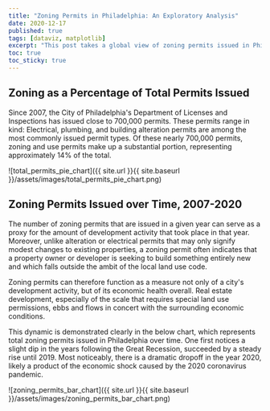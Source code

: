 ```yaml
---
title: "Zoning Permits in Philadelphia: An Exploratory Analysis"
date: 2020-12-17
published: true
tags: [dataviz, matplotlib]
excerpt: "This post takes a global view of zoning permits issued in Philadelphia, drawing from the Department of Licenses and Inspections' permits dataset."
toc: true
toc_sticky: true
---
```


## Zoning as a Percentage of Total Permits Issued

Since 2007, the City of Philadelphia's Department of Licenses and Inspections has issued close to 700,000 permits. These permits range in kind: Electrical, plumbing, and building alteration permits are among the most commonly issued permit types. Of these nearly 700,000 permits, zoning and use permits make up a substantial portion, representing approximately 14% of the total. 

![total_permits_pie_chart]({{ site.url }}{{ site.baseurl }}/assets/images/total_permits_pie_chart.png)

## Zoning Permits Issued over Time, 2007-2020

The number of zoning permits that are issued in a given year can serve as a proxy for the amount of development activity that took place in that year. Moreover, unlike alteration or electrical permits that may only signify modest changes to existing properties, a zoning permit often indicates that a property owner or developer is seeking to build something entirely new and which falls outside the ambit of the local land use code.

Zoning permits can therefore function as a measure not only of a city's development activity, but of its economic health overall. Real estate development, especially of the scale that requires special land use permissions, ebbs and flows in concert with the surrounding economic conditions.

This dynamic is demonstrated clearly in the below chart, which represents total zoning permits issued in Philadelphia over time. One first notices a slight dip in the years following the Great Recession, succeeded by a steady rise until 2019. Most noticeably, there is a dramatic dropoff in the year 2020, likely a product of the economic shock caused by the 2020 coronavirus pandemic.

![zoning_permits_bar_chart]({{ site.url }}{{ site.baseurl }}/assets/images/zoning_permits_bar_chart.png)
